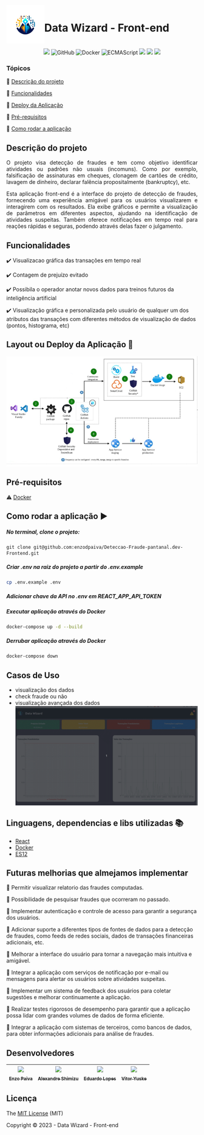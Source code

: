 <div style="display: flex; align-items: center;">
  <img src="public/data_wizard_logo.png" alt="Data Wizard Logo" width="100" height="100" align="left">
  <h1>Data Wizard - Front-end</h1>
</div>

<p align="center">
  <img src="https://img.shields.io/static/v1?label=react&message=framework&color=blue&style=for-the-badge&logo=REACT"/>
  <img alt="GitHub" src="https://img.shields.io/static/v1?label=GitHub&message=deploy&color=blue&style=for-the-badge&logo=github"/>
  <img alt="Docker" src="https://img.shields.io/static/v1?label=Docker&message=container&color=blue&style=for-the-badge&logo=docker"/>
  <img alt="ECMAScript" src="https://img.shields.io/static/v1?label=ECMAScript&message=ES12&color=yellow&style=for-the-badge&logo=javascript"/>
  <img src="http://img.shields.io/static/v1?label=License&message=MIT&color=green&style=for-the-badge"/>
  <img src="http://img.shields.io/static/v1?label=TESTES&message=%3E100&color=GREEN&style=for-the-badge"/>
   <img src="http://img.shields.io/static/v1?label=STATUS&message=CONCLUIDO&color=GREEN&style=for-the-badge"/>
</p>


### Tópicos 

:small_blue_diamond: [Descrição do projeto](#descrição-do-projeto)

:small_blue_diamond: [Funcionalidades](#funcionalidades)

:small_blue_diamond: [Deploy da Aplicação](#deploy-da-aplicação-dash)

:small_blue_diamond: [Pré-requisitos](#pré-requisitos)

:small_blue_diamond: [Como rodar a aplicação](#como-rodar-a-aplicação-arrow_forward)

## Descrição do projeto 

<p align="justify">
  O projeto visa detecção de fraudes e tem como objetivo identificar atividades ou padrões não usuais (incomuns). Como por exemplo, falsificação de assinaturas em cheques, clonagem de cartões de crédito, lavagem de dinheiro, declarar falência propositalmente (bankruptcy), etc.
</p>

<p align="justify">
  Esta aplicação front-end é a interface do projeto de detecção de fraudes, fornecendo uma experiência amigável para os usuários visualizarem e interagirem com os resultados. Ela exibe gráficos e permite a visualização de parâmetros em diferentes aspectos, ajudando na identificação de atividades suspeitas. Também oferece notificações em tempo real para reações rápidas e seguras, podendo através delas fazer o julgamento.
</p>

## Funcionalidades

:heavy_check_mark: Visualizacao gráfica das transações em tempo real

:heavy_check_mark: Contagem de prejuízo evitado  

:heavy_check_mark: Possibila o operador anotar novos dados para treinos futuros da inteligência artificial  

:heavy_check_mark: Visualização gráfica e personalizada pelo usuário de qualquer um dos atributos das transações com diferentes métodos de visualização de dados (pontos, histograma, etc) 

## Layout ou Deploy da Aplicação :dash:

<img src="dev-sec-ops-diagram.png" alt="dev-sec-ops-diagram"  align="center">


## Pré-requisitos

:warning: [Docker](https://docs.docker.com/engine/install/ubuntu/)

## Como rodar a aplicação :arrow_forward:

##### No terminal, clone o projeto: 

```
git clone git@github.com:enzodpaiva/Deteccao-Fraude-pantanal.dev-Frontend.git
```
##### Criar .env na raiz do projeto a partir do .env.example
```bash 
cp .env.example .env
```

##### Adicionar chave da API no .env em REACT_APP_API_TOKEN

##### Executar aplicação através do Docker

```bash 
docker-compose up -d --build
```
##### Derrubar aplicação através do Docker

```bash 
docker-compose down
``` 

## Casos de Uso
- visualização dos dados
- check fraude ou não
- visualização avançada dos dados
![Loading GIF](gif-funcionamento.gif)

 

## Linguagens, dependencias e libs utilizadas :books:

- [React](https://pt-br.reactjs.org/docs/create-a-new-react-app.html)
- [Docker](https://docs.docker.com/)
- [ES12](https://developer.mozilla.org/en-US/docs/Web/JavaScript)

## Futuras melhorias que almejamos implementar

:memo: Permitir visualizar relatorio das fraudes computadas.

:memo: Possibilidade de pesquisar fraudes que ocorreram no passado.

:memo: Implementar autenticação e controle de acesso para garantir a segurança dos usuários. 

:memo: Adicionar suporte a diferentes tipos de fontes de dados para a detecção de fraudes, como feeds de redes sociais, dados de transações financeiras adicionais, etc.

:memo: Melhorar a interface do usuário para tornar a navegação mais intuitiva e amigável.

:memo: Integrar a aplicação com serviços de notificação por e-mail ou mensagens para alertar os usuários sobre atividades suspeitas.

:memo: Implementar um sistema de feedback dos usuários para coletar sugestões e melhorar continuamente a aplicação.

:memo: Realizar testes rigorosos de desempenho para garantir que a aplicação possa lidar com grandes volumes de dados de forma eficiente.

:memo: Integrar a aplicação com sistemas de terceiros, como bancos de dados, para obter informações adicionais para análise de fraudes.

## Desenvolvedores

| [<img src="https://github.com/enzodpaiva.png?size=460u=071f7791bb03f8e102d835bdb9c2f0d3d24e8a34&v=4" width=115><br><sub>Enzo Paiva</sub>](https://github.com/enzodpaiva) |  [<img src="https://github.com/AlexandreSh.png?size=460&u=071f7791bb03f8e102d835bdb9c2f0d3d24e8a34&v=4" width=115><br><sub>Alexandre Shimizu</sub>](https://github.com/AlexandreSh) |  [<img src="https://github.com/edu010101.png?size=460&u=071f7791bb03f8e102d835bdb9c2f0d3d24e8a34&v=4" width=115><br><sub>Eduardo Lopes</sub>](https://github.com/edu010101) | [<img src="https://github.com/TuskNinja.png?size=460&u=071f7791bb03f8e102d835bdb9c2f0d3d24e8a34&v=4" width=115><br><sub>Vitor Yuske</sub>](https://github.com/TuskNinja) |
| :---: | :---: | :---: | :---: |


## Licença 

The [MIT License]() (MIT)

Copyright :copyright: 2023 - Data Wizard - Front-end